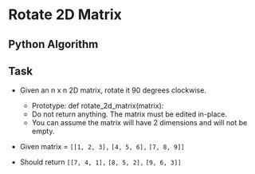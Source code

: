 # Rotate 2D Matrix

## Python Algorithm

## Task
* Given an n x n 2D matrix, rotate it 90 degrees clockwise.
  - Prototype: def rotate_2d_matrix(matrix):
  - Do not return anything. The matrix must be edited in-place.
  - You can assume the matrix will have 2 dimensions and will not be empty.

* Given matrix = `[[1, 2, 3],`
                  `[4, 5, 6],`
                  `[7, 8, 9]]`

* Should return `[[7, 4, 1],`
                 `[8, 5, 2],`
                 `[9, 6, 3]]`
